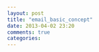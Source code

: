 ```yaml
---
layout: post
title: "email_basic_concept"
date: 2013-04-02 23:20
comments: true
categories: 
---
```

